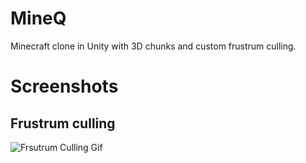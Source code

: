 # MineQ
Minecraft clone in Unity with 3D chunks and custom frustrum culling.

# Screenshots
## Frustrum culling
![Frsutrum Culling Gif](https://i.imgur.com/bPKkn7c.gif)

